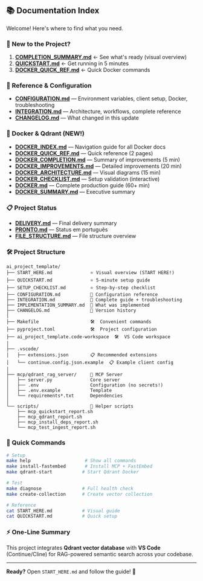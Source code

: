 ## 📚 Documentation Index

Welcome! Here's where to find what you need.

### 🎯 New to the Project?
1. **[COMPLETION_SUMMARY.md](../summaries/COMPLETION_SUMMARY.md)** ← See what's ready (visual overview)
2. **[QUICKSTART.md](../setup/QUICKSTART.md)** ← Get running in 5 minutes
3. **[DOCKER_QUICK_REF.md](../docker/DOCKER_QUICK_REF.md)** ← Quick Docker commands

### 📖 Reference & Configuration
- **[CONFIGURATION.md](CONFIGURATION.md)** — Environment variables, client setup, Docker, troubleshooting
- **[INTEGRATION.md](INTEGRATION.md)** — Architecture, workflows, complete reference
- **[CHANGELOG.md](../../CHANGELOG.md)** — What changed in this update

### 🐳 Docker & Qdrant (NEW!)
- **[DOCKER_INDEX.md](DOCKER_INDEX.md)** — Navigation guide for all Docker docs
- **[DOCKER_QUICK_REF.md](DOCKER_QUICK_REF.md)** — Quick reference (2 pages)
- **[DOCKER_COMPLETION.md](DOCKER_COMPLETION.md)** — Summary of improvements (5 min)
- **[DOCKER_IMPROVEMENTS.md](DOCKER_IMPROVEMENTS.md)** — Detailed improvements (20 min)
- **[DOCKER_ARCHITECTURE.md](DOCKER_ARCHITECTURE.md)** — Visual diagrams (15 min)
- **[DOCKER_CHECKLIST.md](DOCKER_CHECKLIST.md)** — Setup validation (interactive)
- **[DOCKER.md](DOCKER.md)** — Complete production guide (60+ min)
- **[DOCKER_SUMMARY.md](DOCKER_SUMMARY.md)** — Executive summary

### 📋 Project Status
- **[DELIVERY.md](DELIVERY.md)** — Final delivery summary
- **[PRONTO.md](PRONTO.md)** — Status em português
- **[FILE_STRUCTURE.md](FILE_STRUCTURE.md)** — File structure overview

### 🛠 Project Structure
```
ai_project_template/
├── START_HERE.md              ⭐ Visual overview (START HERE!)
├── QUICKSTART.md              ⭐ 5-minute setup guide
├── SETUP_CHECKLIST.md         ⭐ Step-by-step checklist
├── CONFIGURATION.md           📖 Configuration reference
├── INTEGRATION.md             📖 Complete guide + troubleshooting
├── IMPLEMENTATION_SUMMARY.md  📖 What was implemented
├── CHANGELOG.md               📖 Version history
│
├── Makefile                   🛠  Convenient commands
├── pyproject.toml             🛠  Project configuration
├── ai_project_template.code-workspace  🛠  VS Code workspace
│
├── .vscode/
│   ├── extensions.json        📋 Recommended extensions
│   └── continue.config.json.example  📋 Example client config
│
├── mcp/qdrant_rag_server/     🔧 MCP Server
│   ├── server.py              Core server
│   ├── .env                   Configuration (no secrets!)
│   ├── .env.example           Template
│   └── requirements*.txt      Dependencies
│
└── scripts/                   🚀 Helper scripts
    ├── mcp_quickstart_report.sh
    ├── mcp_qdrant_report.sh
    ├── mcp_install_deps_report.sh
    └── mcp_test_ingest_report.sh
```

### 🚀 Quick Commands
```bash
# Setup
make help                    # Show all commands
make install-fastembed       # Install MCP + FastEmbed
make qdrant-start           # Start Qdrant Docker

# Test
make diagnose               # Full health check
make create-collection      # Create vector collection

# Reference
cat START_HERE.md           # Visual guide
cat QUICKSTART.md           # Quick setup
```

### ⚡ One-Line Summary
This project integrates **Qdrant vector database** with **VS Code** (Continue/Cline) for RAG-powered semantic search across your codebase.

---

**Ready?** Open `START_HERE.md` and follow the guide! 🚀
